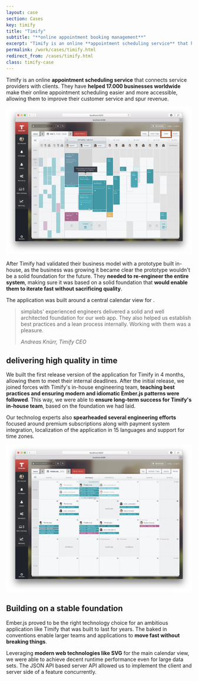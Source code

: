 ```yaml
---
layout: case
section: Cases
key: timify
title: "Timify"
subtitle: "**online appointment booking management**"
excerpt: "Timify is an online **appointment scheduling service** that has helped 17.000 businesses worldwide. We **re-engineered their internally built prototype** and turned it into a solid application that would be the **foundation for their future business**."
permalink: /work/cases/timify.html
redirect_from: /cases/timify.html
class: timify-case
---
```


<div class="content-section intro">
  <div class="container">
    <div class="row">
      <div class="col-12 col-md-6 order-md-2 d-flex flex-column justify-content-center">
        <p>Timify is an online <strong>appointment scheduling service</strong> that connects service providers with clients. They have <strong>helped 17.000 businesses worldwide</strong> make their online appointment scheduling easier and more accessible, allowing them to improve their customer service and spur revenue.</p>
      </div>
      <div class="col-12 col-md-6 order-md-1 d-flex align-items-center justify-content-center">
        <img src="/images/cases/timify/weekly-view.png" class="img-fluid" alt="Weekly view">
      </div>
    </div>
  </div>
</div>

<div class="content-section">
  <div class="container">
    <div class="row">
      <div class="col-12 col-sm-10 offset-sm-1 col-lg-8 offset-lg-2">
        <p>After Timify had validated their business model with a prototype built in-house, as the business was growing it became clear the prototype wouldn't be a solid foundation for the future. They <strong>needed to re-engineer the entire system</strong>, making sure it was based on a solid foundation that <strong>would enable them to iterate fast without sacrificing quality</strong>.</p>
        <p>The application was built around a central calendar view for .</p>
      </div>
    </div>
  </div>
</div>

<div class="content-section quote highlight">
  <div class="container">
    <div class="row">
      <div class="col-12 col-sm-10 offset-sm-1 col-lg-8 offset-lg-2">
        <blockquote>
          <p>simplabs' experienced engineers delivered a solid and well architected foundation for our web app. They also helped us establish best practices and a lean process internally. Working with them was a pleasure.</p>
          <footer><cite>Andreas Knürr, Timify CEO</cite></footer>
        </blockquote>
      </div>
    </div>
  </div>
</div>

<div class="content-section">
  <div class="container">
    <div class="row">
      <div class="col-12 col-md-6 d-flex flex-column justify-content-center">
        <h2>delivering high quality in time</h2>
        <p>We built the first release version of the application for Timify in 4 months, allowing them to meet their internal deadlines. After the initial release, we joined forces with Timify's in-house engineering team, <strong>teaching best practices and ensuring modern and idiomatic Ember.js patterns were followed</strong>. This way, we were able to <strong>ensure long-term success for Timify's in-house team</strong>, based on the foundation we had laid.</p>
        <p>Our technolog experts also <strong>spearheaded several engineering efforts</strong> focused around premium subscriptions along with payment system integration, localization of the application in 15 languages and support for time zones.</p>
      </div>
      <div class="col-12 col-md-6 d-flex align-items-center justify-content-center">
        <img src="/images/cases/timify/monthly-view.png" class="img-fluid" alt="Monthly view">
      </div>
    </div>
  </div>
</div>

<div class="content-section">
  <div class="container">
    <div class="row">
      <div class="col-12 col-sm-4 offset-sm-1 col-lg-3 offset-lg-2">
        <h2>Building on a stable foundation</h2>
      </div>
      <div class="col-12 col-md-6 col-lg-5">
        <p>Ember.js proved to be the right technology choice for an ambitious application like Timify that was built to last for years. The baked in conventions enable larger teams and applications to <strong>move fast without breaking things</strong>.</p>
        <p>Leveraging <strong>modern web technologies like SVG</strong> for the main calendar view, we were able to achieve decent runtime performance even for large data sets. The JSON API based server API allowed us to implement the client and server side of a feature concurrently.</p>
      </div>
    </div>
  </div>
</div>
